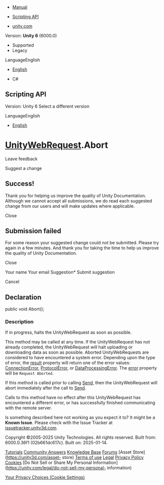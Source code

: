 [ ]()

  * [Manual](../Manual/index.html)
  * [Scripting API](../ScriptReference/index.html)

  * [unity.com](https://unity.com/)

Version: **Unity 6** (6000.0)

  * Supported
  * Legacy

LanguageEnglish

  * [English]()

  * C#

[ ](https://docs.unity3d.com)

## Scripting API

Version: Unity 6 Select a different version

LanguageEnglish

  * [English]()

#  [UnityWebRequest](Networking.UnityWebRequest.html).Abort

Leave feedback

Suggest a change

## Success!

Thank you for helping us improve the quality of Unity Documentation. Although
we cannot accept all submissions, we do read each suggested change from our
users and will make updates where applicable.

Close

## Submission failed

For some reason your suggested change could not be submitted. Please <a>try
again</a> in a few minutes. And thank you for taking the time to help us
improve the quality of Unity Documentation.

Close

Your name Your email Suggestion* Submit suggestion

Cancel

[ ]()

## Declaration

public void Abort();

### Description

If in progress, halts the UnityWebRequest as soon as possible.

This method may be called at any time. If the UnityWebRequest has not already
completed, the UnityWebRequest will halt uploading or downloading data as soon
as possible. Aborted UnityWebRequests are considered to have encountered a
system error. Depending upon the type of error, the
[result](Networking.UnityWebRequest-result.html) property will return one of
the error values:
[ConnectionError](Networking.UnityWebRequest.Result.ConnectionError.html),
[ProtocolError](Networking.UnityWebRequest.Result.ProtocolError.html), or
[DataProcessingError](Networking.UnityWebRequest.Result.DataProcessingError.html).
The [error](Networking.UnityWebRequest-error.html) property will be `Request
Aborted`.  
  
If this method is called prior to calling
[Send](Networking.UnityWebRequest.Send.html), then the UnityWebRequest will
abort immediately after the call to
[Send](Networking.UnityWebRequest.Send.html).  
  
Calls to this method have no effect after this UnityWebRequest has encountered
a different error, or has successfully finished communicating with the remote
server.

Is something described here not working as you expect it to? It might be a
**Known Issue**. Please check with the Issue Tracker at
[issuetracker.unity3d.com](https://issuetracker.unity3d.com).

Copyright ©2005-2025 Unity Technologies. All rights reserved. Built from:
6000.0.36f1 (02b661dc617c). Built on: 2025-01-14.

[Tutorials](https://unity3d.com/learn) [Community
Answers](https://answers.unity3d.com) [Knowledge
Base](https://support.unity3d.com/hc/en-us)
[Forums](https://forum.unity3d.com) [Asset Store](https://unity3d.com/asset-
store) [Terms of use](https://docs.unity3d.com/Manual/TermsOfUse.html)
[Legal](https://unity.com/legal) [Privacy
Policy](https://unity.com/legal/privacy-policy)
[Cookies](https://unity.com/legal/cookie-policy) [Do Not Sell or Share My
Personal Information](https://unity.com/legal/do-not-sell-my-personal-
information)

[Your Privacy Choices (Cookie Settings)](javascript:void\(0\);)

